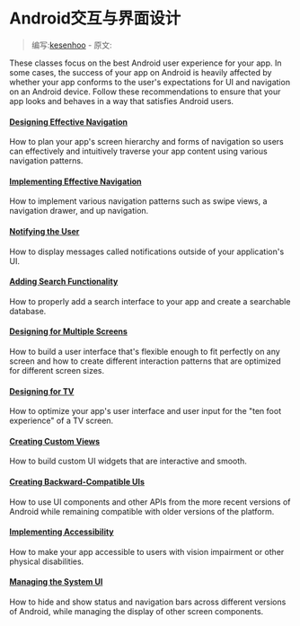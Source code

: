 # Android交互与界面设计

> 编写:[kesenhoo](https://github.com/kesenhoo) - 原文:

These classes focus on the best Android user experience for your app. In some cases, the success of your app on Android is heavily affected by whether your app conforms to the user's expectations for UI and navigation on an Android device. Follow these recommendations to ensure that your app looks and behaves in a way that satisfies Android users.

#### [Designing Effective Navigation](ux/design-nav/index.html)

How to plan your app's screen hierarchy and forms of navigation so users can effectively and intuitively traverse your app content using various navigation patterns.

#### [Implementing Effective Navigation](ux/implement-nav/index.html)
How to implement various navigation patterns such as swipe views, a navigation drawer, and up navigation.

#### [Notifying the User](ux/notify-user/index.html)

How to display messages called notifications outside of your application's UI.

#### [Adding Search Functionality](ux/search/index.html)

How to properly add a search interface to your app and create a searchable database.

#### [Designing for Multiple Screens](ui/multiscreen/index.html)

How to build a user interface that's flexible enough to fit perfectly on any screen and how to create different interaction patterns that are optimized for different screen sizes.

#### [Designing for TV](ui/tv/index.html)

How to optimize your app's user interface and user input for the "ten foot experience" of a TV screen.

#### [Creating Custom Views](ui/custom-view/index.html)

How to build custom UI widgets that are interactive and smooth.

#### [Creating Backward-Compatible UIs](ui/backward-compatible-ui/index.html)

How to use UI components and other APIs from the more recent versions of Android while remaining compatible with older versions of the platform.

#### [Implementing Accessibility](ui/accessibility/index.html)

How to make your app accessible to users with vision impairment or other physical disabilities.

#### [Managing the System UI](ui/system-ui/index.html)

How to hide and show status and navigation bars across different versions of Android, while managing the display of other screen components.
